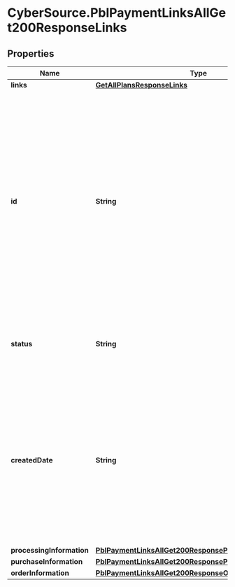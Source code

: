 # CyberSource.PblPaymentLinksAllGet200ResponseLinks

## Properties
Name | Type | Description | Notes
------------ | ------------- | ------------- | -------------
**links** | [**GetAllPlansResponseLinks**](GetAllPlansResponseLinks.md) |  | [optional] 
**id** | **String** | An unique identification number generated by Cybersource to identify the submitted request. Returned by all services. It is also appended to the endpoint of the resource. On incremental authorizations, this value with be the same as the identification number returned in the original authorization response.  | [optional] 
**status** | **String** | The status of the purchase or donation link.  Possible values: - ACTIVE - INACTIVE  | [optional] 
**createdDate** | **String** | Date and time (UTC) the invoice was created.  Format: YYYY-MM-DDThh:mm:ssZ Example 2016-08-11T22:47:57Z equals August 11, 2016, at 22:47:57 (10:47:57 p.m.). The T separates the date and the time. The Z indicates UTC.  | [optional] 
**processingInformation** | [**PblPaymentLinksAllGet200ResponseProcessingInformation**](PblPaymentLinksAllGet200ResponseProcessingInformation.md) |  | [optional] 
**purchaseInformation** | [**PblPaymentLinksAllGet200ResponsePurchaseInformation**](PblPaymentLinksAllGet200ResponsePurchaseInformation.md) |  | [optional] 
**orderInformation** | [**PblPaymentLinksAllGet200ResponseOrderInformation**](PblPaymentLinksAllGet200ResponseOrderInformation.md) |  | [optional] 


